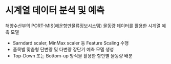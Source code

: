 # 시계열 데이터 분석 및 예측

해양수산부의 PORT-MIS(해운항만물류정보시스템) 물동량 데이터를 활용한 시계열 예측 모델 

- Sarndard scaler, MinMax scaler 등 Feature Scaling 수행 
- 품목별 맞춤형 단변량 및 다변량 장단기 예측 모델 생성 
- Top-Down 또는 Bottom-up 방식을 활용한 항만별 물동량 배분
